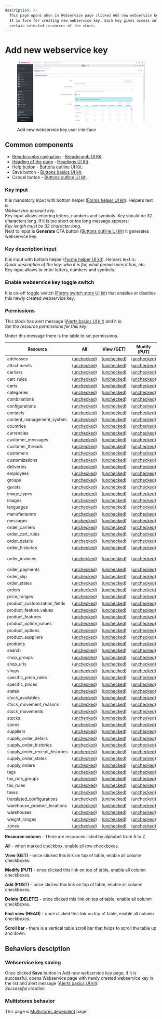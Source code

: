 ```yaml
---
description: >-
  This page opens when in Webservice page clicked Add new webservice key button.
  It is form for creating new webservice key. Each key gives access only to
  certain selected resources of the store.
---
```


# Add new webservice key

<figure><img src="../../../../../../.gitbook/assets/image (1) (2) (3).png" alt=""><figcaption><p>Add new webservice key user interface</p></figcaption></figure>

## Common components

* [Breadcrumbs navigation](../../../../common-components/breadcrumbs.md) - [Breadcrumb UI Kit](https://build.prestashop.com/prestashop-ui-kit/?path=/story/breadcrumb--breadcrumb).
* [Heading of the page](../../../../common-components/heading-of-the-page.md) - [Headings UI Kit](https://build.prestashop.com/prestashop-ui-kit/?path=/story/headings--headings).
* [Help button](../../../../common-components/help-button.md) - [Buttons outline UI Kit](https://build.prestashop.com/prestashop-ui-kit/?path=/story/buttons--outline).
* Save button - [Buttons basics UI kit](https://build.prestashop.com/prestashop-ui-kit/?path=/story/buttons--basics).
* Cancel button - [Buttons outline UI kit](https://build.prestashop.com/prestashop-ui-kit/?path=/story/buttons--outline).

### Key input

It is mandatory input with bottom helper ([Forms helper UI kit](https://build.prestashop.com/prestashop-ui-kit/?path=/story/forms--helpers)). Helpers text is: \
_Webservice account key._ \
Key input allows entering letters, numbers and symbols. Key should be 32 characters long. If it is too short or too long message appears: \
_Key length must be 32 character long._\
Next to input is **Generate** CTA button ([Buttons outline UI kit](https://build.prestashop.com/prestashop-ui-kit/?path=/story/buttons--outline)) it generates webservice key.

### Key description input

It is input with bottom helper ([Forms helper UI kit](https://build.prestashop.com/prestashop-ui-kit/?path=/story/forms--helpers)). Helpers text is: \
_Quick description of the key: who it is for, what permissions it has, etc._\
Key input allows to enter letters, numbers and symbols.&#x20;

### Enable webservice key toggle switch

It is on-off toggle switch ([Forms switch story UI kit](https://build.prestashop.com/prestashop-ui-kit/?path=/story/forms--switch-story)) that enables or disables this newly created webservice key.

### Permissions

This block has alert message ([Alerts basics UI kit](https://build.prestashop.com/prestashop-ui-kit/?path=/story/alerts--basics)) and it is:\
_Set the resource permissions for this key:_

Under this message there is the table to set permissions.

| Resource                          | All                                                                                                           | View (GET)                                                                                                    | Modify (PUT)                                                                                                  | Add (POST)                                                                                                    | Delete (DELETE)                                                                                               | Fast view (HEAD)                                                                                              |
| --------------------------------- | ------------------------------------------------------------------------------------------------------------- | ------------------------------------------------------------------------------------------------------------- | ------------------------------------------------------------------------------------------------------------- | ------------------------------------------------------------------------------------------------------------- | ------------------------------------------------------------------------------------------------------------- | ------------------------------------------------------------------------------------------------------------- |
| addresses                         | ([unchecked](https://build.prestashop-project.org/prestashop-ui-kit/?path=/story/forms--stylised-checkboxes)) | ([unchecked](https://build.prestashop-project.org/prestashop-ui-kit/?path=/story/forms--stylised-checkboxes)) | ([unchecked](https://build.prestashop-project.org/prestashop-ui-kit/?path=/story/forms--stylised-checkboxes)) | ([unchecked](https://build.prestashop-project.org/prestashop-ui-kit/?path=/story/forms--stylised-checkboxes)) | ([unchecked](https://build.prestashop-project.org/prestashop-ui-kit/?path=/story/forms--stylised-checkboxes)) | ([unchecked](https://build.prestashop-project.org/prestashop-ui-kit/?path=/story/forms--stylised-checkboxes)) |
| attachments                       | ([unchecked](https://build.prestashop-project.org/prestashop-ui-kit/?path=/story/forms--stylised-checkboxes)) | ([unchecked](https://build.prestashop-project.org/prestashop-ui-kit/?path=/story/forms--stylised-checkboxes)) | ([unchecked](https://build.prestashop-project.org/prestashop-ui-kit/?path=/story/forms--stylised-checkboxes)) | ([unchecked](https://build.prestashop-project.org/prestashop-ui-kit/?path=/story/forms--stylised-checkboxes)) | ([unchecked](https://build.prestashop-project.org/prestashop-ui-kit/?path=/story/forms--stylised-checkboxes)) | ([unchecked](https://build.prestashop-project.org/prestashop-ui-kit/?path=/story/forms--stylised-checkboxes)) |
| carriers                          | ([unchecked](https://build.prestashop-project.org/prestashop-ui-kit/?path=/story/forms--stylised-checkboxes)) | ([unchecked](https://build.prestashop-project.org/prestashop-ui-kit/?path=/story/forms--stylised-checkboxes)) | ([unchecked](https://build.prestashop-project.org/prestashop-ui-kit/?path=/story/forms--stylised-checkboxes)) | ([unchecked](https://build.prestashop-project.org/prestashop-ui-kit/?path=/story/forms--stylised-checkboxes)) | ([unchecked](https://build.prestashop-project.org/prestashop-ui-kit/?path=/story/forms--stylised-checkboxes)) | ([unchecked](https://build.prestashop-project.org/prestashop-ui-kit/?path=/story/forms--stylised-checkboxes)) |
| cart\_rules                       | ([unchecked](https://build.prestashop-project.org/prestashop-ui-kit/?path=/story/forms--stylised-checkboxes)) | ([unchecked](https://build.prestashop-project.org/prestashop-ui-kit/?path=/story/forms--stylised-checkboxes)) | ([unchecked](https://build.prestashop-project.org/prestashop-ui-kit/?path=/story/forms--stylised-checkboxes)) | ([unchecked](https://build.prestashop-project.org/prestashop-ui-kit/?path=/story/forms--stylised-checkboxes)) | ([unchecked](https://build.prestashop-project.org/prestashop-ui-kit/?path=/story/forms--stylised-checkboxes)) | ([unchecked](https://build.prestashop-project.org/prestashop-ui-kit/?path=/story/forms--stylised-checkboxes)) |
| carts                             | ([unchecked](https://build.prestashop-project.org/prestashop-ui-kit/?path=/story/forms--stylised-checkboxes)) | ([unchecked](https://build.prestashop-project.org/prestashop-ui-kit/?path=/story/forms--stylised-checkboxes)) | ([unchecked](https://build.prestashop-project.org/prestashop-ui-kit/?path=/story/forms--stylised-checkboxes)) | ([unchecked](https://build.prestashop-project.org/prestashop-ui-kit/?path=/story/forms--stylised-checkboxes)) | ([unchecked](https://build.prestashop-project.org/prestashop-ui-kit/?path=/story/forms--stylised-checkboxes)) | ([unchecked](https://build.prestashop-project.org/prestashop-ui-kit/?path=/story/forms--stylised-checkboxes)) |
| categories                        | ([unchecked](https://build.prestashop-project.org/prestashop-ui-kit/?path=/story/forms--stylised-checkboxes)) | ([unchecked](https://build.prestashop-project.org/prestashop-ui-kit/?path=/story/forms--stylised-checkboxes)) | ([unchecked](https://build.prestashop-project.org/prestashop-ui-kit/?path=/story/forms--stylised-checkboxes)) | ([unchecked](https://build.prestashop-project.org/prestashop-ui-kit/?path=/story/forms--stylised-checkboxes)) | ([unchecked](https://build.prestashop-project.org/prestashop-ui-kit/?path=/story/forms--stylised-checkboxes)) | ([unchecked](https://build.prestashop-project.org/prestashop-ui-kit/?path=/story/forms--stylised-checkboxes)) |
| combinations                      | ([unchecked](https://build.prestashop-project.org/prestashop-ui-kit/?path=/story/forms--stylised-checkboxes)) | ([unchecked](https://build.prestashop-project.org/prestashop-ui-kit/?path=/story/forms--stylised-checkboxes)) | ([unchecked](https://build.prestashop-project.org/prestashop-ui-kit/?path=/story/forms--stylised-checkboxes)) | ([unchecked](https://build.prestashop-project.org/prestashop-ui-kit/?path=/story/forms--stylised-checkboxes)) | ([unchecked](https://build.prestashop-project.org/prestashop-ui-kit/?path=/story/forms--stylised-checkboxes)) | ([unchecked](https://build.prestashop-project.org/prestashop-ui-kit/?path=/story/forms--stylised-checkboxes)) |
| configurations                    | ([unchecked](https://build.prestashop-project.org/prestashop-ui-kit/?path=/story/forms--stylised-checkboxes)) | ([unchecked](https://build.prestashop-project.org/prestashop-ui-kit/?path=/story/forms--stylised-checkboxes)) | ([unchecked](https://build.prestashop-project.org/prestashop-ui-kit/?path=/story/forms--stylised-checkboxes)) | ([unchecked](https://build.prestashop-project.org/prestashop-ui-kit/?path=/story/forms--stylised-checkboxes)) | ([unchecked](https://build.prestashop-project.org/prestashop-ui-kit/?path=/story/forms--stylised-checkboxes)) | ([unchecked](https://build.prestashop-project.org/prestashop-ui-kit/?path=/story/forms--stylised-checkboxes)) |
| contacts                          | ([unchecked](https://build.prestashop-project.org/prestashop-ui-kit/?path=/story/forms--stylised-checkboxes)) | ([unchecked](https://build.prestashop-project.org/prestashop-ui-kit/?path=/story/forms--stylised-checkboxes)) | ([unchecked](https://build.prestashop-project.org/prestashop-ui-kit/?path=/story/forms--stylised-checkboxes)) | ([unchecked](https://build.prestashop-project.org/prestashop-ui-kit/?path=/story/forms--stylised-checkboxes)) | ([unchecked](https://build.prestashop-project.org/prestashop-ui-kit/?path=/story/forms--stylised-checkboxes)) | ([unchecked](https://build.prestashop-project.org/prestashop-ui-kit/?path=/story/forms--stylised-checkboxes)) |
| content\_management\_system       | ([unchecked](https://build.prestashop-project.org/prestashop-ui-kit/?path=/story/forms--stylised-checkboxes)) | ([unchecked](https://build.prestashop-project.org/prestashop-ui-kit/?path=/story/forms--stylised-checkboxes)) | ([unchecked](https://build.prestashop-project.org/prestashop-ui-kit/?path=/story/forms--stylised-checkboxes)) | ([unchecked](https://build.prestashop-project.org/prestashop-ui-kit/?path=/story/forms--stylised-checkboxes)) | ([unchecked](https://build.prestashop-project.org/prestashop-ui-kit/?path=/story/forms--stylised-checkboxes)) | ([unchecked](https://build.prestashop-project.org/prestashop-ui-kit/?path=/story/forms--stylised-checkboxes)) |
| countries                         | ([unchecked](https://build.prestashop-project.org/prestashop-ui-kit/?path=/story/forms--stylised-checkboxes)) | ([unchecked](https://build.prestashop-project.org/prestashop-ui-kit/?path=/story/forms--stylised-checkboxes)) | ([unchecked](https://build.prestashop-project.org/prestashop-ui-kit/?path=/story/forms--stylised-checkboxes)) | ([unchecked](https://build.prestashop-project.org/prestashop-ui-kit/?path=/story/forms--stylised-checkboxes)) | ([unchecked](https://build.prestashop-project.org/prestashop-ui-kit/?path=/story/forms--stylised-checkboxes)) | ([unchecked](https://build.prestashop-project.org/prestashop-ui-kit/?path=/story/forms--stylised-checkboxes)) |
| currencies                        | ([unchecked](https://build.prestashop-project.org/prestashop-ui-kit/?path=/story/forms--stylised-checkboxes)) | ([unchecked](https://build.prestashop-project.org/prestashop-ui-kit/?path=/story/forms--stylised-checkboxes)) | ([unchecked](https://build.prestashop-project.org/prestashop-ui-kit/?path=/story/forms--stylised-checkboxes)) | ([unchecked](https://build.prestashop-project.org/prestashop-ui-kit/?path=/story/forms--stylised-checkboxes)) | ([unchecked](https://build.prestashop-project.org/prestashop-ui-kit/?path=/story/forms--stylised-checkboxes)) | ([unchecked](https://build.prestashop-project.org/prestashop-ui-kit/?path=/story/forms--stylised-checkboxes)) |
| customer\_messages                | ([unchecked](https://build.prestashop-project.org/prestashop-ui-kit/?path=/story/forms--stylised-checkboxes)) | ([unchecked](https://build.prestashop-project.org/prestashop-ui-kit/?path=/story/forms--stylised-checkboxes)) | ([unchecked](https://build.prestashop-project.org/prestashop-ui-kit/?path=/story/forms--stylised-checkboxes)) | ([unchecked](https://build.prestashop-project.org/prestashop-ui-kit/?path=/story/forms--stylised-checkboxes)) | ([unchecked](https://build.prestashop-project.org/prestashop-ui-kit/?path=/story/forms--stylised-checkboxes)) | ([unchecked](https://build.prestashop-project.org/prestashop-ui-kit/?path=/story/forms--stylised-checkboxes)) |
| customer\_threads                 | ([unchecked](https://build.prestashop-project.org/prestashop-ui-kit/?path=/story/forms--stylised-checkboxes)) | ([unchecked](https://build.prestashop-project.org/prestashop-ui-kit/?path=/story/forms--stylised-checkboxes)) | ([unchecked](https://build.prestashop-project.org/prestashop-ui-kit/?path=/story/forms--stylised-checkboxes)) | ([unchecked](https://build.prestashop-project.org/prestashop-ui-kit/?path=/story/forms--stylised-checkboxes)) | ([unchecked](https://build.prestashop-project.org/prestashop-ui-kit/?path=/story/forms--stylised-checkboxes)) | ([unchecked](https://build.prestashop-project.org/prestashop-ui-kit/?path=/story/forms--stylised-checkboxes)) |
| customers                         | ([unchecked](https://build.prestashop-project.org/prestashop-ui-kit/?path=/story/forms--stylised-checkboxes)) | ([unchecked](https://build.prestashop-project.org/prestashop-ui-kit/?path=/story/forms--stylised-checkboxes)) | ([unchecked](https://build.prestashop-project.org/prestashop-ui-kit/?path=/story/forms--stylised-checkboxes)) | ([unchecked](https://build.prestashop-project.org/prestashop-ui-kit/?path=/story/forms--stylised-checkboxes)) | ([unchecked](https://build.prestashop-project.org/prestashop-ui-kit/?path=/story/forms--stylised-checkboxes)) | ([unchecked](https://build.prestashop-project.org/prestashop-ui-kit/?path=/story/forms--stylised-checkboxes)) |
| customizations                    | ([unchecked](https://build.prestashop-project.org/prestashop-ui-kit/?path=/story/forms--stylised-checkboxes)) | ([unchecked](https://build.prestashop-project.org/prestashop-ui-kit/?path=/story/forms--stylised-checkboxes)) | ([unchecked](https://build.prestashop-project.org/prestashop-ui-kit/?path=/story/forms--stylised-checkboxes)) | ([unchecked](https://build.prestashop-project.org/prestashop-ui-kit/?path=/story/forms--stylised-checkboxes)) | ([unchecked](https://build.prestashop-project.org/prestashop-ui-kit/?path=/story/forms--stylised-checkboxes)) | ([unchecked](https://build.prestashop-project.org/prestashop-ui-kit/?path=/story/forms--stylised-checkboxes)) |
| deliveries                        | ([unchecked](https://build.prestashop-project.org/prestashop-ui-kit/?path=/story/forms--stylised-checkboxes)) | ([unchecked](https://build.prestashop-project.org/prestashop-ui-kit/?path=/story/forms--stylised-checkboxes)) | ([unchecked](https://build.prestashop-project.org/prestashop-ui-kit/?path=/story/forms--stylised-checkboxes)) | ([unchecked](https://build.prestashop-project.org/prestashop-ui-kit/?path=/story/forms--stylised-checkboxes)) | ([unchecked](https://build.prestashop-project.org/prestashop-ui-kit/?path=/story/forms--stylised-checkboxes)) | ([unchecked](https://build.prestashop-project.org/prestashop-ui-kit/?path=/story/forms--stylised-checkboxes)) |
| employees                         | ([unchecked](https://build.prestashop-project.org/prestashop-ui-kit/?path=/story/forms--stylised-checkboxes)) | ([unchecked](https://build.prestashop-project.org/prestashop-ui-kit/?path=/story/forms--stylised-checkboxes)) | ([unchecked](https://build.prestashop-project.org/prestashop-ui-kit/?path=/story/forms--stylised-checkboxes)) | ([unchecked](https://build.prestashop-project.org/prestashop-ui-kit/?path=/story/forms--stylised-checkboxes)) | ([unchecked](https://build.prestashop-project.org/prestashop-ui-kit/?path=/story/forms--stylised-checkboxes)) | ([unchecked](https://build.prestashop-project.org/prestashop-ui-kit/?path=/story/forms--stylised-checkboxes)) |
| groups                            | ([unchecked](https://build.prestashop-project.org/prestashop-ui-kit/?path=/story/forms--stylised-checkboxes)) | ([unchecked](https://build.prestashop-project.org/prestashop-ui-kit/?path=/story/forms--stylised-checkboxes)) | ([unchecked](https://build.prestashop-project.org/prestashop-ui-kit/?path=/story/forms--stylised-checkboxes)) | ([unchecked](https://build.prestashop-project.org/prestashop-ui-kit/?path=/story/forms--stylised-checkboxes)) | ([unchecked](https://build.prestashop-project.org/prestashop-ui-kit/?path=/story/forms--stylised-checkboxes)) | ([unchecked](https://build.prestashop-project.org/prestashop-ui-kit/?path=/story/forms--stylised-checkboxes)) |
| guests                            | ([unchecked](https://build.prestashop-project.org/prestashop-ui-kit/?path=/story/forms--stylised-checkboxes)) | ([unchecked](https://build.prestashop-project.org/prestashop-ui-kit/?path=/story/forms--stylised-checkboxes)) | ([unchecked](https://build.prestashop-project.org/prestashop-ui-kit/?path=/story/forms--stylised-checkboxes)) | ([unchecked](https://build.prestashop-project.org/prestashop-ui-kit/?path=/story/forms--stylised-checkboxes)) | ([unchecked](https://build.prestashop-project.org/prestashop-ui-kit/?path=/story/forms--stylised-checkboxes)) | ([unchecked](https://build.prestashop-project.org/prestashop-ui-kit/?path=/story/forms--stylised-checkboxes)) |
| image\_types                      | ([unchecked](https://build.prestashop-project.org/prestashop-ui-kit/?path=/story/forms--stylised-checkboxes)) | ([unchecked](https://build.prestashop-project.org/prestashop-ui-kit/?path=/story/forms--stylised-checkboxes)) | ([unchecked](https://build.prestashop-project.org/prestashop-ui-kit/?path=/story/forms--stylised-checkboxes)) | ([unchecked](https://build.prestashop-project.org/prestashop-ui-kit/?path=/story/forms--stylised-checkboxes)) | ([unchecked](https://build.prestashop-project.org/prestashop-ui-kit/?path=/story/forms--stylised-checkboxes)) | ([unchecked](https://build.prestashop-project.org/prestashop-ui-kit/?path=/story/forms--stylised-checkboxes)) |
| images                            | ([unchecked](https://build.prestashop-project.org/prestashop-ui-kit/?path=/story/forms--stylised-checkboxes)) | ([unchecked](https://build.prestashop-project.org/prestashop-ui-kit/?path=/story/forms--stylised-checkboxes)) | ([unchecked](https://build.prestashop-project.org/prestashop-ui-kit/?path=/story/forms--stylised-checkboxes)) | ([unchecked](https://build.prestashop-project.org/prestashop-ui-kit/?path=/story/forms--stylised-checkboxes)) | ([unchecked](https://build.prestashop-project.org/prestashop-ui-kit/?path=/story/forms--stylised-checkboxes)) | ([unchecked](https://build.prestashop-project.org/prestashop-ui-kit/?path=/story/forms--stylised-checkboxes)) |
| languages                         | ([unchecked](https://build.prestashop-project.org/prestashop-ui-kit/?path=/story/forms--stylised-checkboxes)) | ([unchecked](https://build.prestashop-project.org/prestashop-ui-kit/?path=/story/forms--stylised-checkboxes)) | ([unchecked](https://build.prestashop-project.org/prestashop-ui-kit/?path=/story/forms--stylised-checkboxes)) | ([unchecked](https://build.prestashop-project.org/prestashop-ui-kit/?path=/story/forms--stylised-checkboxes)) | ([unchecked](https://build.prestashop-project.org/prestashop-ui-kit/?path=/story/forms--stylised-checkboxes)) | ([unchecked](https://build.prestashop-project.org/prestashop-ui-kit/?path=/story/forms--stylised-checkboxes)) |
| manufacturers                     | ([unchecked](https://build.prestashop-project.org/prestashop-ui-kit/?path=/story/forms--stylised-checkboxes)) | ([unchecked](https://build.prestashop-project.org/prestashop-ui-kit/?path=/story/forms--stylised-checkboxes)) | ([unchecked](https://build.prestashop-project.org/prestashop-ui-kit/?path=/story/forms--stylised-checkboxes)) | ([unchecked](https://build.prestashop-project.org/prestashop-ui-kit/?path=/story/forms--stylised-checkboxes)) | ([unchecked](https://build.prestashop-project.org/prestashop-ui-kit/?path=/story/forms--stylised-checkboxes)) | ([unchecked](https://build.prestashop-project.org/prestashop-ui-kit/?path=/story/forms--stylised-checkboxes)) |
| messages                          | ([unchecked](https://build.prestashop-project.org/prestashop-ui-kit/?path=/story/forms--stylised-checkboxes)) | ([unchecked](https://build.prestashop-project.org/prestashop-ui-kit/?path=/story/forms--stylised-checkboxes)) | ([unchecked](https://build.prestashop-project.org/prestashop-ui-kit/?path=/story/forms--stylised-checkboxes)) | ([unchecked](https://build.prestashop-project.org/prestashop-ui-kit/?path=/story/forms--stylised-checkboxes)) | ([unchecked](https://build.prestashop-project.org/prestashop-ui-kit/?path=/story/forms--stylised-checkboxes)) | ([unchecked](https://build.prestashop-project.org/prestashop-ui-kit/?path=/story/forms--stylised-checkboxes)) |
| order\_carriers                   | ([unchecked](https://build.prestashop-project.org/prestashop-ui-kit/?path=/story/forms--stylised-checkboxes)) | ([unchecked](https://build.prestashop-project.org/prestashop-ui-kit/?path=/story/forms--stylised-checkboxes)) | ([unchecked](https://build.prestashop-project.org/prestashop-ui-kit/?path=/story/forms--stylised-checkboxes)) | ([unchecked](https://build.prestashop-project.org/prestashop-ui-kit/?path=/story/forms--stylised-checkboxes)) | ([unchecked](https://build.prestashop-project.org/prestashop-ui-kit/?path=/story/forms--stylised-checkboxes)) | ([unchecked](https://build.prestashop-project.org/prestashop-ui-kit/?path=/story/forms--stylised-checkboxes)) |
| order\_cart\_rules                | ([unchecked](https://build.prestashop-project.org/prestashop-ui-kit/?path=/story/forms--stylised-checkboxes)) | ([unchecked](https://build.prestashop-project.org/prestashop-ui-kit/?path=/story/forms--stylised-checkboxes)) | ([unchecked](https://build.prestashop-project.org/prestashop-ui-kit/?path=/story/forms--stylised-checkboxes)) | ([unchecked](https://build.prestashop-project.org/prestashop-ui-kit/?path=/story/forms--stylised-checkboxes)) | ([unchecked](https://build.prestashop-project.org/prestashop-ui-kit/?path=/story/forms--stylised-checkboxes)) | ([unchecked](https://build.prestashop-project.org/prestashop-ui-kit/?path=/story/forms--stylised-checkboxes)) |
| order\_details                    | ([unchecked](https://build.prestashop-project.org/prestashop-ui-kit/?path=/story/forms--stylised-checkboxes)) | ([unchecked](https://build.prestashop-project.org/prestashop-ui-kit/?path=/story/forms--stylised-checkboxes)) | ([unchecked](https://build.prestashop-project.org/prestashop-ui-kit/?path=/story/forms--stylised-checkboxes)) | ([unchecked](https://build.prestashop-project.org/prestashop-ui-kit/?path=/story/forms--stylised-checkboxes)) | ([unchecked](https://build.prestashop-project.org/prestashop-ui-kit/?path=/story/forms--stylised-checkboxes)) | ([unchecked](https://build.prestashop-project.org/prestashop-ui-kit/?path=/story/forms--stylised-checkboxes)) |
| order\_histories                  | ([unchecked](https://build.prestashop-project.org/prestashop-ui-kit/?path=/story/forms--stylised-checkboxes)) | ([unchecked](https://build.prestashop-project.org/prestashop-ui-kit/?path=/story/forms--stylised-checkboxes)) | ([unchecked](https://build.prestashop-project.org/prestashop-ui-kit/?path=/story/forms--stylised-checkboxes)) | ([unchecked](https://build.prestashop-project.org/prestashop-ui-kit/?path=/story/forms--stylised-checkboxes)) | ([unchecked](https://build.prestashop-project.org/prestashop-ui-kit/?path=/story/forms--stylised-checkboxes)) | ([unchecked](https://build.prestashop-project.org/prestashop-ui-kit/?path=/story/forms--stylised-checkboxes)) |
| <p>order_invoices<br></p>         | ([unchecked](https://build.prestashop-project.org/prestashop-ui-kit/?path=/story/forms--stylised-checkboxes)) | ([unchecked](https://build.prestashop-project.org/prestashop-ui-kit/?path=/story/forms--stylised-checkboxes)) | ([unchecked](https://build.prestashop-project.org/prestashop-ui-kit/?path=/story/forms--stylised-checkboxes)) | ([unchecked](https://build.prestashop-project.org/prestashop-ui-kit/?path=/story/forms--stylised-checkboxes)) | ([unchecked](https://build.prestashop-project.org/prestashop-ui-kit/?path=/story/forms--stylised-checkboxes)) | ([unchecked](https://build.prestashop-project.org/prestashop-ui-kit/?path=/story/forms--stylised-checkboxes)) |
| order\_payments                   | ([unchecked](https://build.prestashop-project.org/prestashop-ui-kit/?path=/story/forms--stylised-checkboxes)) | ([unchecked](https://build.prestashop-project.org/prestashop-ui-kit/?path=/story/forms--stylised-checkboxes)) | ([unchecked](https://build.prestashop-project.org/prestashop-ui-kit/?path=/story/forms--stylised-checkboxes)) | ([unchecked](https://build.prestashop-project.org/prestashop-ui-kit/?path=/story/forms--stylised-checkboxes)) | ([unchecked](https://build.prestashop-project.org/prestashop-ui-kit/?path=/story/forms--stylised-checkboxes)) | ([unchecked](https://build.prestashop-project.org/prestashop-ui-kit/?path=/story/forms--stylised-checkboxes)) |
| order\_slip                       | ([unchecked](https://build.prestashop-project.org/prestashop-ui-kit/?path=/story/forms--stylised-checkboxes)) | ([unchecked](https://build.prestashop-project.org/prestashop-ui-kit/?path=/story/forms--stylised-checkboxes)) | ([unchecked](https://build.prestashop-project.org/prestashop-ui-kit/?path=/story/forms--stylised-checkboxes)) | ([unchecked](https://build.prestashop-project.org/prestashop-ui-kit/?path=/story/forms--stylised-checkboxes)) | ([unchecked](https://build.prestashop-project.org/prestashop-ui-kit/?path=/story/forms--stylised-checkboxes)) | ([unchecked](https://build.prestashop-project.org/prestashop-ui-kit/?path=/story/forms--stylised-checkboxes)) |
| order\_states                     | ([unchecked](https://build.prestashop-project.org/prestashop-ui-kit/?path=/story/forms--stylised-checkboxes)) | ([unchecked](https://build.prestashop-project.org/prestashop-ui-kit/?path=/story/forms--stylised-checkboxes)) | ([unchecked](https://build.prestashop-project.org/prestashop-ui-kit/?path=/story/forms--stylised-checkboxes)) | ([unchecked](https://build.prestashop-project.org/prestashop-ui-kit/?path=/story/forms--stylised-checkboxes)) | ([unchecked](https://build.prestashop-project.org/prestashop-ui-kit/?path=/story/forms--stylised-checkboxes)) | ([unchecked](https://build.prestashop-project.org/prestashop-ui-kit/?path=/story/forms--stylised-checkboxes)) |
| orders                            | ([unchecked](https://build.prestashop-project.org/prestashop-ui-kit/?path=/story/forms--stylised-checkboxes)) | ([unchecked](https://build.prestashop-project.org/prestashop-ui-kit/?path=/story/forms--stylised-checkboxes)) | ([unchecked](https://build.prestashop-project.org/prestashop-ui-kit/?path=/story/forms--stylised-checkboxes)) | ([unchecked](https://build.prestashop-project.org/prestashop-ui-kit/?path=/story/forms--stylised-checkboxes)) | ([unchecked](https://build.prestashop-project.org/prestashop-ui-kit/?path=/story/forms--stylised-checkboxes)) | ([unchecked](https://build.prestashop-project.org/prestashop-ui-kit/?path=/story/forms--stylised-checkboxes)) |
| price\_ranges                     | ([unchecked](https://build.prestashop-project.org/prestashop-ui-kit/?path=/story/forms--stylised-checkboxes)) | ([unchecked](https://build.prestashop-project.org/prestashop-ui-kit/?path=/story/forms--stylised-checkboxes)) | ([unchecked](https://build.prestashop-project.org/prestashop-ui-kit/?path=/story/forms--stylised-checkboxes)) | ([unchecked](https://build.prestashop-project.org/prestashop-ui-kit/?path=/story/forms--stylised-checkboxes)) | ([unchecked](https://build.prestashop-project.org/prestashop-ui-kit/?path=/story/forms--stylised-checkboxes)) | ([unchecked](https://build.prestashop-project.org/prestashop-ui-kit/?path=/story/forms--stylised-checkboxes)) |
| product\_customization\_fields    | ([unchecked](https://build.prestashop-project.org/prestashop-ui-kit/?path=/story/forms--stylised-checkboxes)) | ([unchecked](https://build.prestashop-project.org/prestashop-ui-kit/?path=/story/forms--stylised-checkboxes)) | ([unchecked](https://build.prestashop-project.org/prestashop-ui-kit/?path=/story/forms--stylised-checkboxes)) | ([unchecked](https://build.prestashop-project.org/prestashop-ui-kit/?path=/story/forms--stylised-checkboxes)) | ([unchecked](https://build.prestashop-project.org/prestashop-ui-kit/?path=/story/forms--stylised-checkboxes)) | ([unchecked](https://build.prestashop-project.org/prestashop-ui-kit/?path=/story/forms--stylised-checkboxes)) |
| product\_feature\_values          | ([unchecked](https://build.prestashop-project.org/prestashop-ui-kit/?path=/story/forms--stylised-checkboxes)) | ([unchecked](https://build.prestashop-project.org/prestashop-ui-kit/?path=/story/forms--stylised-checkboxes)) | ([unchecked](https://build.prestashop-project.org/prestashop-ui-kit/?path=/story/forms--stylised-checkboxes)) | ([unchecked](https://build.prestashop-project.org/prestashop-ui-kit/?path=/story/forms--stylised-checkboxes)) | ([unchecked](https://build.prestashop-project.org/prestashop-ui-kit/?path=/story/forms--stylised-checkboxes)) | ([unchecked](https://build.prestashop-project.org/prestashop-ui-kit/?path=/story/forms--stylised-checkboxes)) |
| product\_features                 | ([unchecked](https://build.prestashop-project.org/prestashop-ui-kit/?path=/story/forms--stylised-checkboxes)) | ([unchecked](https://build.prestashop-project.org/prestashop-ui-kit/?path=/story/forms--stylised-checkboxes)) | ([unchecked](https://build.prestashop-project.org/prestashop-ui-kit/?path=/story/forms--stylised-checkboxes)) | ([unchecked](https://build.prestashop-project.org/prestashop-ui-kit/?path=/story/forms--stylised-checkboxes)) | ([unchecked](https://build.prestashop-project.org/prestashop-ui-kit/?path=/story/forms--stylised-checkboxes)) | ([unchecked](https://build.prestashop-project.org/prestashop-ui-kit/?path=/story/forms--stylised-checkboxes)) |
| product\_option\_values           | ([unchecked](https://build.prestashop-project.org/prestashop-ui-kit/?path=/story/forms--stylised-checkboxes)) | ([unchecked](https://build.prestashop-project.org/prestashop-ui-kit/?path=/story/forms--stylised-checkboxes)) | ([unchecked](https://build.prestashop-project.org/prestashop-ui-kit/?path=/story/forms--stylised-checkboxes)) | ([unchecked](https://build.prestashop-project.org/prestashop-ui-kit/?path=/story/forms--stylised-checkboxes)) | ([unchecked](https://build.prestashop-project.org/prestashop-ui-kit/?path=/story/forms--stylised-checkboxes)) | ([unchecked](https://build.prestashop-project.org/prestashop-ui-kit/?path=/story/forms--stylised-checkboxes)) |
| product\_options                  | ([unchecked](https://build.prestashop-project.org/prestashop-ui-kit/?path=/story/forms--stylised-checkboxes)) | ([unchecked](https://build.prestashop-project.org/prestashop-ui-kit/?path=/story/forms--stylised-checkboxes)) | ([unchecked](https://build.prestashop-project.org/prestashop-ui-kit/?path=/story/forms--stylised-checkboxes)) | ([unchecked](https://build.prestashop-project.org/prestashop-ui-kit/?path=/story/forms--stylised-checkboxes)) | ([unchecked](https://build.prestashop-project.org/prestashop-ui-kit/?path=/story/forms--stylised-checkboxes)) | ([unchecked](https://build.prestashop-project.org/prestashop-ui-kit/?path=/story/forms--stylised-checkboxes)) |
| product\_suppliers                | ([unchecked](https://build.prestashop-project.org/prestashop-ui-kit/?path=/story/forms--stylised-checkboxes)) | ([unchecked](https://build.prestashop-project.org/prestashop-ui-kit/?path=/story/forms--stylised-checkboxes)) | ([unchecked](https://build.prestashop-project.org/prestashop-ui-kit/?path=/story/forms--stylised-checkboxes)) | ([unchecked](https://build.prestashop-project.org/prestashop-ui-kit/?path=/story/forms--stylised-checkboxes)) | ([unchecked](https://build.prestashop-project.org/prestashop-ui-kit/?path=/story/forms--stylised-checkboxes)) | ([unchecked](https://build.prestashop-project.org/prestashop-ui-kit/?path=/story/forms--stylised-checkboxes)) |
| products                          | ([unchecked](https://build.prestashop-project.org/prestashop-ui-kit/?path=/story/forms--stylised-checkboxes)) | ([unchecked](https://build.prestashop-project.org/prestashop-ui-kit/?path=/story/forms--stylised-checkboxes)) | ([unchecked](https://build.prestashop-project.org/prestashop-ui-kit/?path=/story/forms--stylised-checkboxes)) | ([unchecked](https://build.prestashop-project.org/prestashop-ui-kit/?path=/story/forms--stylised-checkboxes)) | ([unchecked](https://build.prestashop-project.org/prestashop-ui-kit/?path=/story/forms--stylised-checkboxes)) | ([unchecked](https://build.prestashop-project.org/prestashop-ui-kit/?path=/story/forms--stylised-checkboxes)) |
| search                            | ([unchecked](https://build.prestashop-project.org/prestashop-ui-kit/?path=/story/forms--stylised-checkboxes)) | ([unchecked](https://build.prestashop-project.org/prestashop-ui-kit/?path=/story/forms--stylised-checkboxes)) | ([unchecked](https://build.prestashop-project.org/prestashop-ui-kit/?path=/story/forms--stylised-checkboxes)) | ([unchecked](https://build.prestashop-project.org/prestashop-ui-kit/?path=/story/forms--stylised-checkboxes)) | ([unchecked](https://build.prestashop-project.org/prestashop-ui-kit/?path=/story/forms--stylised-checkboxes)) | ([unchecked](https://build.prestashop-project.org/prestashop-ui-kit/?path=/story/forms--stylised-checkboxes)) |
| shop\_groups                      | ([unchecked](https://build.prestashop-project.org/prestashop-ui-kit/?path=/story/forms--stylised-checkboxes)) | ([unchecked](https://build.prestashop-project.org/prestashop-ui-kit/?path=/story/forms--stylised-checkboxes)) | ([unchecked](https://build.prestashop-project.org/prestashop-ui-kit/?path=/story/forms--stylised-checkboxes)) | ([unchecked](https://build.prestashop-project.org/prestashop-ui-kit/?path=/story/forms--stylised-checkboxes)) | ([unchecked](https://build.prestashop-project.org/prestashop-ui-kit/?path=/story/forms--stylised-checkboxes)) | ([unchecked](https://build.prestashop-project.org/prestashop-ui-kit/?path=/story/forms--stylised-checkboxes)) |
| shop\_urls                        | ([unchecked](https://build.prestashop-project.org/prestashop-ui-kit/?path=/story/forms--stylised-checkboxes)) | ([unchecked](https://build.prestashop-project.org/prestashop-ui-kit/?path=/story/forms--stylised-checkboxes)) | ([unchecked](https://build.prestashop-project.org/prestashop-ui-kit/?path=/story/forms--stylised-checkboxes)) | ([unchecked](https://build.prestashop-project.org/prestashop-ui-kit/?path=/story/forms--stylised-checkboxes)) | ([unchecked](https://build.prestashop-project.org/prestashop-ui-kit/?path=/story/forms--stylised-checkboxes)) | ([unchecked](https://build.prestashop-project.org/prestashop-ui-kit/?path=/story/forms--stylised-checkboxes)) |
| shops                             | ([unchecked](https://build.prestashop-project.org/prestashop-ui-kit/?path=/story/forms--stylised-checkboxes)) | ([unchecked](https://build.prestashop-project.org/prestashop-ui-kit/?path=/story/forms--stylised-checkboxes)) | ([unchecked](https://build.prestashop-project.org/prestashop-ui-kit/?path=/story/forms--stylised-checkboxes)) | ([unchecked](https://build.prestashop-project.org/prestashop-ui-kit/?path=/story/forms--stylised-checkboxes)) | ([unchecked](https://build.prestashop-project.org/prestashop-ui-kit/?path=/story/forms--stylised-checkboxes)) | ([unchecked](https://build.prestashop-project.org/prestashop-ui-kit/?path=/story/forms--stylised-checkboxes)) |
| specific\_price\_rules            | ([unchecked](https://build.prestashop-project.org/prestashop-ui-kit/?path=/story/forms--stylised-checkboxes)) | ([unchecked](https://build.prestashop-project.org/prestashop-ui-kit/?path=/story/forms--stylised-checkboxes)) | ([unchecked](https://build.prestashop-project.org/prestashop-ui-kit/?path=/story/forms--stylised-checkboxes)) | ([unchecked](https://build.prestashop-project.org/prestashop-ui-kit/?path=/story/forms--stylised-checkboxes)) | ([unchecked](https://build.prestashop-project.org/prestashop-ui-kit/?path=/story/forms--stylised-checkboxes)) | ([unchecked](https://build.prestashop-project.org/prestashop-ui-kit/?path=/story/forms--stylised-checkboxes)) |
| specific\_prices                  | ([unchecked](https://build.prestashop-project.org/prestashop-ui-kit/?path=/story/forms--stylised-checkboxes)) | ([unchecked](https://build.prestashop-project.org/prestashop-ui-kit/?path=/story/forms--stylised-checkboxes)) | ([unchecked](https://build.prestashop-project.org/prestashop-ui-kit/?path=/story/forms--stylised-checkboxes)) | ([unchecked](https://build.prestashop-project.org/prestashop-ui-kit/?path=/story/forms--stylised-checkboxes)) | ([unchecked](https://build.prestashop-project.org/prestashop-ui-kit/?path=/story/forms--stylised-checkboxes)) | ([unchecked](https://build.prestashop-project.org/prestashop-ui-kit/?path=/story/forms--stylised-checkboxes)) |
| states                            | ([unchecked](https://build.prestashop-project.org/prestashop-ui-kit/?path=/story/forms--stylised-checkboxes)) | ([unchecked](https://build.prestashop-project.org/prestashop-ui-kit/?path=/story/forms--stylised-checkboxes)) | ([unchecked](https://build.prestashop-project.org/prestashop-ui-kit/?path=/story/forms--stylised-checkboxes)) | ([unchecked](https://build.prestashop-project.org/prestashop-ui-kit/?path=/story/forms--stylised-checkboxes)) | ([unchecked](https://build.prestashop-project.org/prestashop-ui-kit/?path=/story/forms--stylised-checkboxes)) | ([unchecked](https://build.prestashop-project.org/prestashop-ui-kit/?path=/story/forms--stylised-checkboxes)) |
| stock\_availables                 | ([unchecked](https://build.prestashop-project.org/prestashop-ui-kit/?path=/story/forms--stylised-checkboxes)) | ([unchecked](https://build.prestashop-project.org/prestashop-ui-kit/?path=/story/forms--stylised-checkboxes)) | ([unchecked](https://build.prestashop-project.org/prestashop-ui-kit/?path=/story/forms--stylised-checkboxes)) | ([unchecked](https://build.prestashop-project.org/prestashop-ui-kit/?path=/story/forms--stylised-checkboxes)) | ([unchecked](https://build.prestashop-project.org/prestashop-ui-kit/?path=/story/forms--stylised-checkboxes)) | ([unchecked](https://build.prestashop-project.org/prestashop-ui-kit/?path=/story/forms--stylised-checkboxes)) |
| stock\_movement\_reasons          | ([unchecked](https://build.prestashop-project.org/prestashop-ui-kit/?path=/story/forms--stylised-checkboxes)) | ([unchecked](https://build.prestashop-project.org/prestashop-ui-kit/?path=/story/forms--stylised-checkboxes)) | ([unchecked](https://build.prestashop-project.org/prestashop-ui-kit/?path=/story/forms--stylised-checkboxes)) | ([unchecked](https://build.prestashop-project.org/prestashop-ui-kit/?path=/story/forms--stylised-checkboxes)) | ([unchecked](https://build.prestashop-project.org/prestashop-ui-kit/?path=/story/forms--stylised-checkboxes)) | ([unchecked](https://build.prestashop-project.org/prestashop-ui-kit/?path=/story/forms--stylised-checkboxes)) |
| stock\_movements                  | ([unchecked](https://build.prestashop-project.org/prestashop-ui-kit/?path=/story/forms--stylised-checkboxes)) | ([unchecked](https://build.prestashop-project.org/prestashop-ui-kit/?path=/story/forms--stylised-checkboxes)) | ([unchecked](https://build.prestashop-project.org/prestashop-ui-kit/?path=/story/forms--stylised-checkboxes)) | ([unchecked](https://build.prestashop-project.org/prestashop-ui-kit/?path=/story/forms--stylised-checkboxes)) | ([unchecked](https://build.prestashop-project.org/prestashop-ui-kit/?path=/story/forms--stylised-checkboxes)) | ([unchecked](https://build.prestashop-project.org/prestashop-ui-kit/?path=/story/forms--stylised-checkboxes)) |
| stocks                            | ([unchecked](https://build.prestashop-project.org/prestashop-ui-kit/?path=/story/forms--stylised-checkboxes)) | ([unchecked](https://build.prestashop-project.org/prestashop-ui-kit/?path=/story/forms--stylised-checkboxes)) | ([unchecked](https://build.prestashop-project.org/prestashop-ui-kit/?path=/story/forms--stylised-checkboxes)) | ([unchecked](https://build.prestashop-project.org/prestashop-ui-kit/?path=/story/forms--stylised-checkboxes)) | ([unchecked](https://build.prestashop-project.org/prestashop-ui-kit/?path=/story/forms--stylised-checkboxes)) | ([unchecked](https://build.prestashop-project.org/prestashop-ui-kit/?path=/story/forms--stylised-checkboxes)) |
| stores                            | ([unchecked](https://build.prestashop-project.org/prestashop-ui-kit/?path=/story/forms--stylised-checkboxes)) | ([unchecked](https://build.prestashop-project.org/prestashop-ui-kit/?path=/story/forms--stylised-checkboxes)) | ([unchecked](https://build.prestashop-project.org/prestashop-ui-kit/?path=/story/forms--stylised-checkboxes)) | ([unchecked](https://build.prestashop-project.org/prestashop-ui-kit/?path=/story/forms--stylised-checkboxes)) | ([unchecked](https://build.prestashop-project.org/prestashop-ui-kit/?path=/story/forms--stylised-checkboxes)) | ([unchecked](https://build.prestashop-project.org/prestashop-ui-kit/?path=/story/forms--stylised-checkboxes)) |
| suppliers                         | ([unchecked](https://build.prestashop-project.org/prestashop-ui-kit/?path=/story/forms--stylised-checkboxes)) | ([unchecked](https://build.prestashop-project.org/prestashop-ui-kit/?path=/story/forms--stylised-checkboxes)) | ([unchecked](https://build.prestashop-project.org/prestashop-ui-kit/?path=/story/forms--stylised-checkboxes)) | ([unchecked](https://build.prestashop-project.org/prestashop-ui-kit/?path=/story/forms--stylised-checkboxes)) | ([unchecked](https://build.prestashop-project.org/prestashop-ui-kit/?path=/story/forms--stylised-checkboxes)) | ([unchecked](https://build.prestashop-project.org/prestashop-ui-kit/?path=/story/forms--stylised-checkboxes)) |
| supply\_order\_details            | ([unchecked](https://build.prestashop-project.org/prestashop-ui-kit/?path=/story/forms--stylised-checkboxes)) | ([unchecked](https://build.prestashop-project.org/prestashop-ui-kit/?path=/story/forms--stylised-checkboxes)) | ([unchecked](https://build.prestashop-project.org/prestashop-ui-kit/?path=/story/forms--stylised-checkboxes)) | ([unchecked](https://build.prestashop-project.org/prestashop-ui-kit/?path=/story/forms--stylised-checkboxes)) | ([unchecked](https://build.prestashop-project.org/prestashop-ui-kit/?path=/story/forms--stylised-checkboxes)) | ([unchecked](https://build.prestashop-project.org/prestashop-ui-kit/?path=/story/forms--stylised-checkboxes)) |
| supply\_order\_histories          | ([unchecked](https://build.prestashop-project.org/prestashop-ui-kit/?path=/story/forms--stylised-checkboxes)) | ([unchecked](https://build.prestashop-project.org/prestashop-ui-kit/?path=/story/forms--stylised-checkboxes)) | ([unchecked](https://build.prestashop-project.org/prestashop-ui-kit/?path=/story/forms--stylised-checkboxes)) | ([unchecked](https://build.prestashop-project.org/prestashop-ui-kit/?path=/story/forms--stylised-checkboxes)) | ([unchecked](https://build.prestashop-project.org/prestashop-ui-kit/?path=/story/forms--stylised-checkboxes)) | ([unchecked](https://build.prestashop-project.org/prestashop-ui-kit/?path=/story/forms--stylised-checkboxes)) |
| supply\_order\_receipt\_histories | ([unchecked](https://build.prestashop-project.org/prestashop-ui-kit/?path=/story/forms--stylised-checkboxes)) | ([unchecked](https://build.prestashop-project.org/prestashop-ui-kit/?path=/story/forms--stylised-checkboxes)) | ([unchecked](https://build.prestashop-project.org/prestashop-ui-kit/?path=/story/forms--stylised-checkboxes)) | ([unchecked](https://build.prestashop-project.org/prestashop-ui-kit/?path=/story/forms--stylised-checkboxes)) | ([unchecked](https://build.prestashop-project.org/prestashop-ui-kit/?path=/story/forms--stylised-checkboxes)) | ([unchecked](https://build.prestashop-project.org/prestashop-ui-kit/?path=/story/forms--stylised-checkboxes)) |
| supply\_order\_states             | ([unchecked](https://build.prestashop-project.org/prestashop-ui-kit/?path=/story/forms--stylised-checkboxes)) | ([unchecked](https://build.prestashop-project.org/prestashop-ui-kit/?path=/story/forms--stylised-checkboxes)) | ([unchecked](https://build.prestashop-project.org/prestashop-ui-kit/?path=/story/forms--stylised-checkboxes)) | ([unchecked](https://build.prestashop-project.org/prestashop-ui-kit/?path=/story/forms--stylised-checkboxes)) | ([unchecked](https://build.prestashop-project.org/prestashop-ui-kit/?path=/story/forms--stylised-checkboxes)) | ([unchecked](https://build.prestashop-project.org/prestashop-ui-kit/?path=/story/forms--stylised-checkboxes)) |
| supply\_orders                    | ([unchecked](https://build.prestashop-project.org/prestashop-ui-kit/?path=/story/forms--stylised-checkboxes)) | ([unchecked](https://build.prestashop-project.org/prestashop-ui-kit/?path=/story/forms--stylised-checkboxes)) | ([unchecked](https://build.prestashop-project.org/prestashop-ui-kit/?path=/story/forms--stylised-checkboxes)) | ([unchecked](https://build.prestashop-project.org/prestashop-ui-kit/?path=/story/forms--stylised-checkboxes)) | ([unchecked](https://build.prestashop-project.org/prestashop-ui-kit/?path=/story/forms--stylised-checkboxes)) | ([unchecked](https://build.prestashop-project.org/prestashop-ui-kit/?path=/story/forms--stylised-checkboxes)) |
| tags                              | ([unchecked](https://build.prestashop-project.org/prestashop-ui-kit/?path=/story/forms--stylised-checkboxes)) | ([unchecked](https://build.prestashop-project.org/prestashop-ui-kit/?path=/story/forms--stylised-checkboxes)) | ([unchecked](https://build.prestashop-project.org/prestashop-ui-kit/?path=/story/forms--stylised-checkboxes)) | ([unchecked](https://build.prestashop-project.org/prestashop-ui-kit/?path=/story/forms--stylised-checkboxes)) | ([unchecked](https://build.prestashop-project.org/prestashop-ui-kit/?path=/story/forms--stylised-checkboxes)) | ([unchecked](https://build.prestashop-project.org/prestashop-ui-kit/?path=/story/forms--stylised-checkboxes)) |
| tax\_rule\_groups                 | ([unchecked](https://build.prestashop-project.org/prestashop-ui-kit/?path=/story/forms--stylised-checkboxes)) | ([unchecked](https://build.prestashop-project.org/prestashop-ui-kit/?path=/story/forms--stylised-checkboxes)) | ([unchecked](https://build.prestashop-project.org/prestashop-ui-kit/?path=/story/forms--stylised-checkboxes)) | ([unchecked](https://build.prestashop-project.org/prestashop-ui-kit/?path=/story/forms--stylised-checkboxes)) | ([unchecked](https://build.prestashop-project.org/prestashop-ui-kit/?path=/story/forms--stylised-checkboxes)) | ([unchecked](https://build.prestashop-project.org/prestashop-ui-kit/?path=/story/forms--stylised-checkboxes)) |
| tax\_rules                        | ([unchecked](https://build.prestashop-project.org/prestashop-ui-kit/?path=/story/forms--stylised-checkboxes)) | ([unchecked](https://build.prestashop-project.org/prestashop-ui-kit/?path=/story/forms--stylised-checkboxes)) | ([unchecked](https://build.prestashop-project.org/prestashop-ui-kit/?path=/story/forms--stylised-checkboxes)) | ([unchecked](https://build.prestashop-project.org/prestashop-ui-kit/?path=/story/forms--stylised-checkboxes)) | ([unchecked](https://build.prestashop-project.org/prestashop-ui-kit/?path=/story/forms--stylised-checkboxes)) | ([unchecked](https://build.prestashop-project.org/prestashop-ui-kit/?path=/story/forms--stylised-checkboxes)) |
| taxes                             | ([unchecked](https://build.prestashop-project.org/prestashop-ui-kit/?path=/story/forms--stylised-checkboxes)) | ([unchecked](https://build.prestashop-project.org/prestashop-ui-kit/?path=/story/forms--stylised-checkboxes)) | ([unchecked](https://build.prestashop-project.org/prestashop-ui-kit/?path=/story/forms--stylised-checkboxes)) | ([unchecked](https://build.prestashop-project.org/prestashop-ui-kit/?path=/story/forms--stylised-checkboxes)) | ([unchecked](https://build.prestashop-project.org/prestashop-ui-kit/?path=/story/forms--stylised-checkboxes)) | ([unchecked](https://build.prestashop-project.org/prestashop-ui-kit/?path=/story/forms--stylised-checkboxes)) |
| translated\_configurations        | ([unchecked](https://build.prestashop-project.org/prestashop-ui-kit/?path=/story/forms--stylised-checkboxes)) | ([unchecked](https://build.prestashop-project.org/prestashop-ui-kit/?path=/story/forms--stylised-checkboxes)) | ([unchecked](https://build.prestashop-project.org/prestashop-ui-kit/?path=/story/forms--stylised-checkboxes)) | ([unchecked](https://build.prestashop-project.org/prestashop-ui-kit/?path=/story/forms--stylised-checkboxes)) | ([unchecked](https://build.prestashop-project.org/prestashop-ui-kit/?path=/story/forms--stylised-checkboxes)) | ([unchecked](https://build.prestashop-project.org/prestashop-ui-kit/?path=/story/forms--stylised-checkboxes)) |
| warehouse\_product\_locations     | ([unchecked](https://build.prestashop-project.org/prestashop-ui-kit/?path=/story/forms--stylised-checkboxes)) | ([unchecked](https://build.prestashop-project.org/prestashop-ui-kit/?path=/story/forms--stylised-checkboxes)) | ([unchecked](https://build.prestashop-project.org/prestashop-ui-kit/?path=/story/forms--stylised-checkboxes)) | ([unchecked](https://build.prestashop-project.org/prestashop-ui-kit/?path=/story/forms--stylised-checkboxes)) | ([unchecked](https://build.prestashop-project.org/prestashop-ui-kit/?path=/story/forms--stylised-checkboxes)) | ([unchecked](https://build.prestashop-project.org/prestashop-ui-kit/?path=/story/forms--stylised-checkboxes)) |
| warehouses                        | ([unchecked](https://build.prestashop-project.org/prestashop-ui-kit/?path=/story/forms--stylised-checkboxes)) | ([unchecked](https://build.prestashop-project.org/prestashop-ui-kit/?path=/story/forms--stylised-checkboxes)) | ([unchecked](https://build.prestashop-project.org/prestashop-ui-kit/?path=/story/forms--stylised-checkboxes)) | ([unchecked](https://build.prestashop-project.org/prestashop-ui-kit/?path=/story/forms--stylised-checkboxes)) | ([unchecked](https://build.prestashop-project.org/prestashop-ui-kit/?path=/story/forms--stylised-checkboxes)) | ([unchecked](https://build.prestashop-project.org/prestashop-ui-kit/?path=/story/forms--stylised-checkboxes)) |
| weight\_ranges                    | ([unchecked](https://build.prestashop-project.org/prestashop-ui-kit/?path=/story/forms--stylised-checkboxes)) | ([unchecked](https://build.prestashop-project.org/prestashop-ui-kit/?path=/story/forms--stylised-checkboxes)) | ([unchecked](https://build.prestashop-project.org/prestashop-ui-kit/?path=/story/forms--stylised-checkboxes)) | ([unchecked](https://build.prestashop-project.org/prestashop-ui-kit/?path=/story/forms--stylised-checkboxes)) | ([unchecked](https://build.prestashop-project.org/prestashop-ui-kit/?path=/story/forms--stylised-checkboxes)) | ([unchecked](https://build.prestashop-project.org/prestashop-ui-kit/?path=/story/forms--stylised-checkboxes)) |
| zones                             | ([unchecked](https://build.prestashop-project.org/prestashop-ui-kit/?path=/story/forms--stylised-checkboxes)) | ([unchecked](https://build.prestashop-project.org/prestashop-ui-kit/?path=/story/forms--stylised-checkboxes)) | ([unchecked](https://build.prestashop-project.org/prestashop-ui-kit/?path=/story/forms--stylised-checkboxes)) | ([unchecked](https://build.prestashop-project.org/prestashop-ui-kit/?path=/story/forms--stylised-checkboxes)) | ([unchecked](https://build.prestashop-project.org/prestashop-ui-kit/?path=/story/forms--stylised-checkboxes)) | ([unchecked](https://build.prestashop-project.org/prestashop-ui-kit/?path=/story/forms--stylised-checkboxes)) |

**Resource column** - There are resources listed by alphabet from A to Z.

**All** - when marked checkbox, enable all row checkboxes.

**View (GET)** - once clicked this link on top of table, enable all column checkboxes.

**Modify (PUT)** - once clicked this link on top of table, enable all column checkboxes.

**Add (POST)** - once clicked this link on top of table, enable all column checkboxes.

**Delete (DELETE)** - once clicked this link on top of table, enable all column checkboxes.

**Fast view (HEAD)** - once clicked this link on top of table, enable all column checkboxes.

**Scroll bar** - there is a vertical table scroll bar that helps to scroll the table up and down.

###

## Behaviors desciption

### Webservice key saving

Once clicked **Save** button in Add new webservice key page, if it is successful, opens Webservice page with newly created webservice key in the list and alert message ([Alerts basics UI kit](https://build.prestashop.com/prestashop-ui-kit/?path=/story/alerts--basics)):\
_Successful creation._

### Multistores behavior

This page is [Multistores dependent](../../../../common-components/multistores-dependent.md) page.
